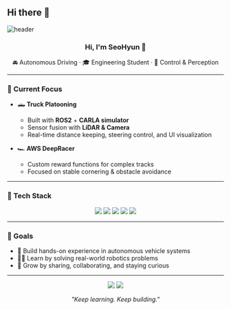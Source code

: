 ## Hi there 👋

![header](https://capsule-render.vercel.app/api?type=venom&color=gradient&customColorList=18,14,15&height=200&section=header&text=SeoHyunK&fontSize=60&fontColor=000000&stroke=D7B5FF&strokeWidth=1)


<h3 align="center">Hi, I'm SeoHyun 👋</h3>
<p align="center">🚘 Autonomous Driving · 🎓 Engineering Student · 🧠 Control & Perception</p>

---

### 🚀 Current Focus

- 🛻 **Truck Platooning**  
  - Built with **ROS2** + **CARLA simulator**  
  - Sensor fusion with **LiDAR & Camera**  
  - Real-time distance keeping, steering control, and UI visualization

- 🏎️ **AWS DeepRacer**  
  - Custom reward functions for complex tracks  
  - Focused on stable cornering & obstacle avoidance

---

### 🧰 Tech Stack

<p align="center">
  <img src="https://img.shields.io/badge/Python-3776AB?style=for-the-badge&logo=python&logoColor=white"/>
  <img src="https://img.shields.io/badge/ROS2-22314E?style=for-the-badge&logo=ROS&logoColor=white"/>
  <img src="https://img.shields.io/badge/CARLA-6e40c9?style=for-the-badge&logoColor=white"/>
  <img src="https://img.shields.io/badge/OpenCV-5C3EE8?style=for-the-badge&logo=opencv&logoColor=white"/>
  <img src="https://img.shields.io/badge/AWS-FF9900?style=for-the-badge&logo=amazonaws&logoColor=white"/>
</p>

---

### 🎯 Goals

- 🚀 Build hands-on experience in autonomous vehicle systems  
- 👨‍💻 Learn by solving real-world robotics problems  
- 🤝 Grow by sharing, collaborating, and staying curious

---

<p align="center">
  <a href="mailto:your@email.com"><img src="https://img.shields.io/badge/Email-D14836?style=flat-square&logo=gmail&logoColor=white"/></a>
  <a href="https://www.linkedin.com/in/your-profile"><img src="https://img.shields.io/badge/LinkedIn-0A66C2?style=flat-square&logo=linkedin&logoColor=white"/></a>
</p>

<p align="center"><i>"Keep learning. Keep building."</i></p>
